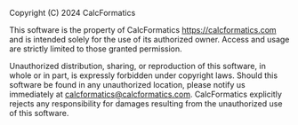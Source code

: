 Copyright (C) 2024 CalcFormatics

This software is the property of CalcFormatics https://calcformatics.com and is intended solely for the use of its authorized owner. Access and usage are strictly limited to those granted permission.

Unauthorized distribution, sharing, or reproduction of this software, in whole or in part, is expressly forbidden under copyright laws. 
Should this software be found in any unauthorized location, please notify us immediately at calcformatics@calcformatics.com. 
CalcFormatics explicitly rejects any responsibility for damages resulting from the unauthorized use of this software.

